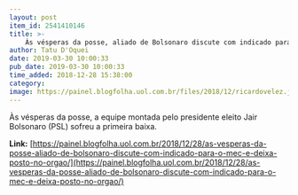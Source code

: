 ```yaml
---
layout: post
item_id: 2541410146
title: >-
    Às vésperas da posse, aliado de Bolsonaro discute com indicado para o MEC e deixa posto no órgão
author: Tatu D'Oquei
date: 2019-03-30 10:00:33
pub_date: 2019-03-30 10:00:33
time_added: 2018-12-28 15:38:00
category: 
image: https://painel.blogfolha.uol.com.br/files/2018/12/ricardovelez.jpg
---
```


Às vésperas da posse, a equipe montada pelo presidente eleito Jair Bolsonaro (PSL) sofreu a primeira baixa.

**Link:** [https://painel.blogfolha.uol.com.br/2018/12/28/as-vesperas-da-posse-aliado-de-bolsonaro-discute-com-indicado-para-o-mec-e-deixa-posto-no-orgao/](https://painel.blogfolha.uol.com.br/2018/12/28/as-vesperas-da-posse-aliado-de-bolsonaro-discute-com-indicado-para-o-mec-e-deixa-posto-no-orgao/)

